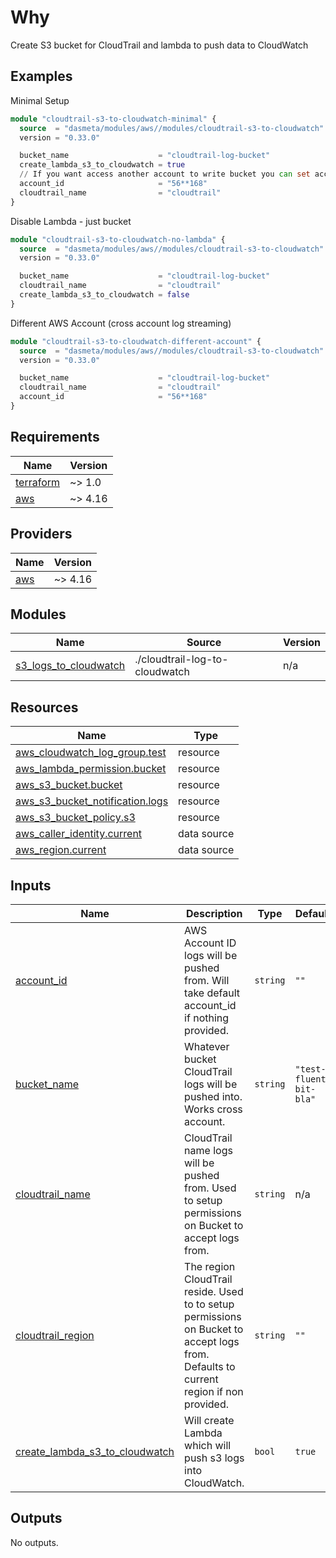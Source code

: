 <!-- BEGINNING OF PRE-COMMIT-TERRAFORM DOCS HOOK -->
# Why
Create S3 bucket for CloudTrail and lambda to push data to CloudWatch

## Examples
Minimal Setup
```terraform
module "cloudtrail-s3-to-cloudwatch-minimal" {
  source  = "dasmeta/modules/aws//modules/cloudtrail-s3-to-cloudwatch"
  version = "0.33.0"

  bucket_name                    = "cloudtrail-log-bucket"
  create_lambda_s3_to_cloudwatch = true
  // If you want access another account to write bucket you can set account id , if you use cloudtrail and s3 bucket same account you shouldn't set this variable
  account_id                     = "56**168"
  cloudtrail_name                = "cloudtrail"
}
```
Disable Lambda - just bucket
```terraform
module "cloudtrail-s3-to-cloudwatch-no-lambda" {
  source  = "dasmeta/modules/aws//modules/cloudtrail-s3-to-cloudwatch"
  version = "0.33.0"

  bucket_name                    = "cloudtrail-log-bucket"
  cloudtrail_name                = "cloudtrail"
  create_lambda_s3_to_cloudwatch = false
}
```
Different AWS Account (cross account log streaming)
```terraform
module "cloudtrail-s3-to-cloudwatch-different-account" {
  source  = "dasmeta/modules/aws//modules/cloudtrail-s3-to-cloudwatch"
  version = "0.33.0"

  bucket_name                    = "cloudtrail-log-bucket"
  cloudtrail_name                = "cloudtrail"
  account_id                     = "56**168"
}
```

## Requirements

| Name | Version |
|------|---------|
| <a name="requirement_terraform"></a> [terraform](#requirement\_terraform) | ~> 1.0 |
| <a name="requirement_aws"></a> [aws](#requirement\_aws) | ~> 4.16 |

## Providers

| Name | Version |
|------|---------|
| <a name="provider_aws"></a> [aws](#provider\_aws) | ~> 4.16 |

## Modules

| Name | Source | Version |
|------|--------|---------|
| <a name="module_s3_logs_to_cloudwatch"></a> [s3\_logs\_to\_cloudwatch](#module\_s3\_logs\_to\_cloudwatch) | ./cloudtrail-log-to-cloudwatch | n/a |

## Resources

| Name | Type |
|------|------|
| [aws_cloudwatch_log_group.test](https://registry.terraform.io/providers/hashicorp/aws/latest/docs/resources/cloudwatch_log_group) | resource |
| [aws_lambda_permission.bucket](https://registry.terraform.io/providers/hashicorp/aws/latest/docs/resources/lambda_permission) | resource |
| [aws_s3_bucket.bucket](https://registry.terraform.io/providers/hashicorp/aws/latest/docs/resources/s3_bucket) | resource |
| [aws_s3_bucket_notification.logs](https://registry.terraform.io/providers/hashicorp/aws/latest/docs/resources/s3_bucket_notification) | resource |
| [aws_s3_bucket_policy.s3](https://registry.terraform.io/providers/hashicorp/aws/latest/docs/resources/s3_bucket_policy) | resource |
| [aws_caller_identity.current](https://registry.terraform.io/providers/hashicorp/aws/latest/docs/data-sources/caller_identity) | data source |
| [aws_region.current](https://registry.terraform.io/providers/hashicorp/aws/latest/docs/data-sources/region) | data source |

## Inputs

| Name | Description | Type | Default | Required |
|------|-------------|------|---------|:--------:|
| <a name="input_account_id"></a> [account\_id](#input\_account\_id) | AWS Account ID logs will be pushed from. Will take default account\_id if nothing provided. | `string` | `""` | no |
| <a name="input_bucket_name"></a> [bucket\_name](#input\_bucket\_name) | Whatever bucket CloudTrail logs will be pushed into. Works cross account. | `string` | `"test-fluent-bit-bla"` | no |
| <a name="input_cloudtrail_name"></a> [cloudtrail\_name](#input\_cloudtrail\_name) | CloudTrail name logs will be pushed from. Used to setup permissions on Bucket to accept logs from. | `string` | n/a | yes |
| <a name="input_cloudtrail_region"></a> [cloudtrail\_region](#input\_cloudtrail\_region) | The region CloudTrail reside. Used to to setup permissions on Bucket to accept logs from. Defaults to current region if non provided. | `string` | `""` | no |
| <a name="input_create_lambda_s3_to_cloudwatch"></a> [create\_lambda\_s3\_to\_cloudwatch](#input\_create\_lambda\_s3\_to\_cloudwatch) | Will create Lambda which will push s3 logs into CloudWatch. | `bool` | `true` | no |

## Outputs

No outputs.
<!-- END OF PRE-COMMIT-TERRAFORM DOCS HOOK -->
